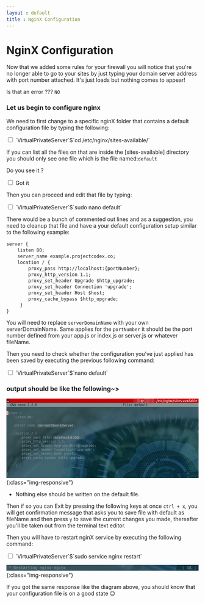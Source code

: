 ```yaml
---
layout : default
title : NginX Configuration
---
```


# NginX Configuration


Now that we added some rules for your firewall you will notice that you're no longer able to go to your sites by just typing your domain server address with port number attached. It's just loads but nothing comes to appear!

Is that an error ??? `NO`

<h3>Let us begin to configure nginx</h3>

We need to first change to a specific nginX folder that contains a default configuration file by typing the following:

<input type="checkbox" class="sidebar-checkbox" id="sidebar-checkbox">
`VirtualPrivateServer`$`cd /etc/nginx/sites-available/`

If you can list all the files on that are inside the [sites-available] directory you should only see one file which is the file named:`default`

Do you see it ?

<input type="checkbox" class="sidebar-checkbox" id="sidebar-checkbox">
Got it

Then you can proceed and edit that file by typing:

<input type="checkbox" class="sidebar-checkbox" id="sidebar-checkbox">
`VirtualPrivateServer`$`sudo nano default`

There would be a bunch of commented out lines and as a suggestion, you need to cleanup that file and have a your default configuration setup similar to the following example:
<pre>
<code>server {
    listen 80;
    server_name example.projectcodex.co;
    location / {
        proxy_pass http://localhost:{portNumber};
        proxy_http_version 1.1;
        proxy_set_header Upgrade $http_upgrade;
        proxy_set_header Connection 'upgrade';
        proxy_set_header Host $host;
        proxy_cache_bypass $http_upgrade;
     }
}
</code></pre>
You will need to replace `serverDomainName` with your own serverDomainName. Same applies for the `portNumber` it should be the port number defined from your app.js or index.js or server.js or whatever fileName.

Then you need to check whether the configuration you've just applied has been saved by executing the previous following command:

<input type="checkbox" class="sidebar-checkbox" id="sidebar-checkbox">
`VirtualPrivateServer`$`nano default`

<h3>output should be like the following~></h3>

![image-title-here](/img/posts_Schematics/nginxConfEx.png){:class="img-responsive"}

* Nothing else should be written on the default file.

Then if so you can Exit by pressing the following keys at once `ctrl + x`, you will get confirmation message that asks you to save file with default as fileName and then press `y` to save the current changes you made, thereafter you'll be taken out from the terminal text editor.

Then you will have to restart nginX service by executing the following command:

<input type="checkbox" class="sidebar-checkbox" id="sidebar-checkbox">
`VirtualPrivateServer`$`sudo service nginx restart`

![image-title-here](/img/posts_Schematics/nginXStatus.png){:class="img-responsive"}

If you got the same response like the diagram above, you should know that your configuration file is on a good state :wink:

